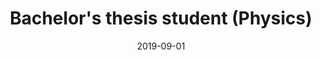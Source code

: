 ---
title: "Bachelor's thesis student (Physics)"
collection: experience
permalink: /experience/UAB_BSc
date: 2019-09-01
date2: 2020-07-01
venue: 'Group of Quantum Information, Physics Department, Autonomous University of Barcelona'
---